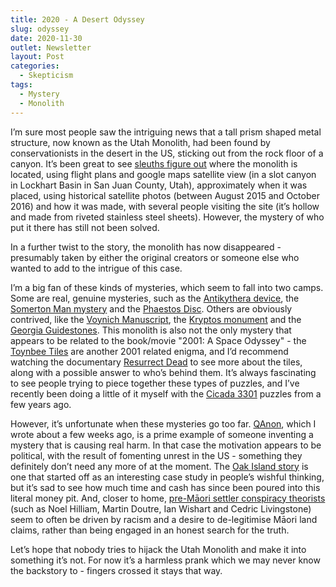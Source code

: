```yaml
---
title: 2020 - A Desert Odyssey
slug: odyssey
date: 2020-11-30
outlet: Newsletter
layout: Post
categories:
  - Skepticism
tags:
  - Mystery
  - Monolith
---
```


I’m sure most people saw the intriguing news that a tall prism shaped metal structure, now known as the Utah Monolith, had been found by conservationists in the desert in the US, sticking out from the rock floor of a canyon. It’s been great to see [sleuths figure out](https://www.newshub.co.nz/home/world/2020/11/internet-users-find-utah-s-mystery-2001-monolith-sit-on-it.html) where the monolith is located, using flight plans and google maps satellite view (in a slot canyon in Lockhart Basin in San Juan County, Utah), approximately when it was placed, using historical satellite photos (between August 2015 and October 2016) and how it was made, with several people visiting the site (it’s hollow and made from riveted stainless steel sheets). However, the mystery of who put it there has still not been solved.

<!-- more -->

In a further twist to the story, the monolith has now disappeared - presumably taken by either the original creators or someone else who wanted to add to the intrigue of this case.

I’m a big fan of these kinds of mysteries, which seem to fall into two camps. Some are real, genuine mysteries, such as the [Antikythera device](https://en.wikipedia.org/wiki/Antikythera_mechanism), the [Somerton Man mystery](https://en.wikipedia.org/wiki/Tamam_Shud_case) and the [Phaestos Disc](https://en.wikipedia.org/wiki/Phaistos_Disc). Others are obviously contrived, like the [Voynich Manuscript](https://en.wikipedia.org/wiki/Voynich_manuscript), the [Kryptos monument](https://en.wikipedia.org/wiki/Kryptos) and the [Georgia Guidestones](https://en.wikipedia.org/wiki/Georgia_Guidestones). This monolith is also not the only mystery that appears to be related to the book/movie "2001: A Space Odyssey" - the [Toynbee Tiles](https://en.wikipedia.org/wiki/Toynbee_tiles) are another 2001 related enigma, and I’d recommend watching the documentary [Resurrect Dead](https://www.imdb.com/title/tt1787791/) to see more about the tiles, along with a possible answer to who’s behind them. It’s always fascinating to see people trying to piece together these types of puzzles, and I’ve recently been doing a little of it myself with the [Cicada 3301](https://en.wikipedia.org/wiki/Cicada_3301) puzzles from a few years ago.

However, it’s unfortunate when these mysteries go too far. [QAnon](https://medium.com/curiouserinstitute/a-game-designers-analysis-of-qanon-580972548be5), which I wrote about a few weeks ago, is a prime example of someone inventing a mystery that is causing real harm. In that case the motivation appears to be political, with the result of fomenting unrest in the US - something they definitely don’t need any more of at the moment. The [Oak Island story](https://en.wikipedia.org/wiki/Oak_Island_mystery) is one that started off as an interesting case study in people’s wishful thinking, but it’s sad to see how much time and cash has since been poured into this literal money pit. And, closer to home, [pre-Māori settler conspiracy theorists](https://tangatawhenua16.wixsite.com/the-first-ones-blog) (such as Noel Hilliam, Martin Doutre, Ian Wishart and Cedric Livingstone) seem to often be driven by racism and a desire to de-legitimise Māori land claims, rather than being engaged in an honest search for the truth.

Let’s hope that nobody tries to hijack the Utah Monolith and make it into something it’s not. For now it’s a harmless prank which we may never know the backstory to - fingers crossed it stays that way.
